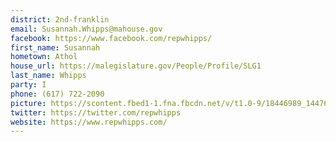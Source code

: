 ```yaml
---
district: 2nd-franklin
email: Susannah.Whipps@mahouse.gov
facebook: https://www.facebook.com/repwhipps/
first_name: Susannah
hometown: Athol
house_url: https://malegislature.gov/People/Profile/SLG1
last_name: Whipps
party: I
phone: (617) 722-2090
picture: https://scontent.fbed1-1.fna.fbcdn.net/v/t1.0-9/18446989_1447673728630889_1103672997205063731_n.jpg?_nc_cat=105&_nc_ht=scontent.fbed1-1.fna&oh=6b4481706c0312f6546d24e0ff937caf&oe=5CD29F91
twitter: https://twitter.com/repwhipps
website: https://www.repwhipps.com/
---
```

